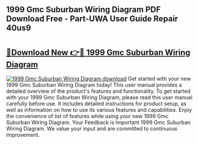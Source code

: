 ## 1999 Gmc Suburban Wiring Diagram PDF Download Free - Part-UWA User Guide Repair 40us9

# <h2><a href="http://dfllhk.blite.top/?on=1999+Gmc+Suburban+Wiring+Diagram">🔗Download New 👉🔴 1999 Gmc Suburban Wiring Diagram</a></h2>

[![1999 Gmc Suburban Wiring Diagram download](https://i.imgur.com/lujVjoI.png)](http://dfllhk.blite.top/?on=1999+Gmc+Suburban+Wiring+Diagram)
Get started with your new 1999 Gmc Suburban Wiring Diagram today! This user manual provides a detailed overview of the product's features and functionality. To get started with your 1999 Gmc Suburban Wiring Diagram, please read this user manual carefully before use. It includes detailed instructions for product setup, as well as information on how to use its various features and capabilities. Enjoy the convenience of list of features while using your new 1999 Gmc Suburban Wiring Diagram. Your Feedback is Important 1999 Gmc Suburban Wiring Diagram. We value your input and are committed to continuous improvement.
